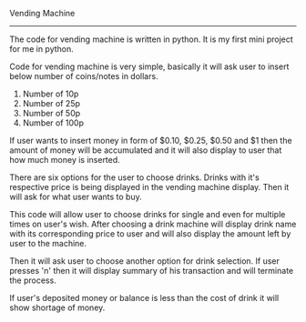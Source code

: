 Vending Machine
***************
The code for vending machine is written in python. It is my first mini project for me in python.

Code for vending machine is very simple, basically it will ask user to insert below number of coins/notes
in dollars.

1. Number of 10p
2. Number of 25p
3. Number of 50p
4. Number of 100p  

If user wants to insert money in form of $0.10, $0.25, $0.50 and $1 then the amount of money will be accumulated and it will also display to user that how much money is inserted.

There are six options for the user to choose drinks. Drinks with it's respective price is being displayed in the vending machine display. Then it will ask for what user wants to buy.

This code will allow user to choose drinks for single and even for multiple times on user's wish. After choosing a drink machine will display drink name with its corresponding price to user and will also display the amount left by user to the machine.
 
Then it will ask user to choose another option for drink selection. If user presses 'n' then it will display summary of his transaction and will terminate the process.

If user's deposited money or balance is less than the cost of drink it will show shortage of money.   
